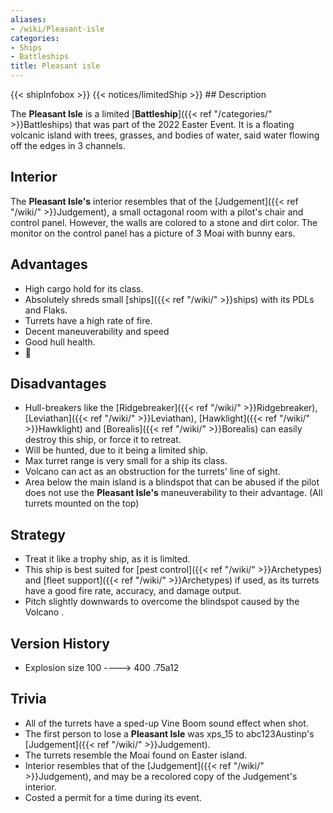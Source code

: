 ```yaml
---
aliases:
- /wiki/Pleasant-isle
categories:
- Ships
- Battleships
title: Pleasant isle
---
```


{{< shipInfobox >}} {{< notices/limitedShip >}} ## Description

The **Pleasant Isle** is a limited [**Battleship**]({{< ref "/categories/" >}}Battleships) that was part of the 2022 Easter Event. It is a floating volcanic island with trees, grasses, and bodies of water, said water flowing off the edges in 3 channels.

## Interior

The **Pleasant Isle's** interior resembles that of the [Judgement]({{< ref "/wiki/" >}}Judgement), a small octagonal room with a pilot's chair and control panel. However, the walls are colored to a stone and dirt color. The monitor on the control panel has a picture of 3 Moai with bunny ears.

## Advantages

- High cargo hold for its class.
- Absolutely shreds small [ships]({{< ref "/wiki/" >}}ships) with its PDLs and Flaks.
- Turrets have a high rate of fire.
- Decent maneuverability and speed
- Good hull health.
- 🗿

## Disadvantages

- Hull-breakers like the [Ridgebreaker]({{< ref "/wiki/" >}}Ridgebreaker), [Leviathan]({{< ref "/wiki/" >}}Leviathan), [Hawklight]({{< ref "/wiki/" >}}Hawklight) and [Borealis]({{< ref "/wiki/" >}}Borealis) can easily destroy this ship, or force it to retreat.
- Will be hunted, due to it being a limited ship.
- Max turret range is very small for a ship its class.
- Volcano can act as an obstruction for the turrets' line of sight.
- Area below the main island is a blindspot that can be abused if the pilot does not use the **Pleasant Isle's** maneuverability to their advantage. (All turrets mounted on the top)

## Strategy

- Treat it like a trophy ship, as it is limited.
- This ship is best suited for [pest control]({{< ref "/wiki/" >}}Archetypes) and [fleet support]({{< ref "/wiki/" >}}Archetypes) if used, as its turrets have a good fire rate, accuracy, and damage output.
- Pitch slightly downwards to overcome the blindspot caused by the Volcano .

## Version History 

- Explosion size 100 ----> 400 .75a12

## Trivia

- All of the turrets have a sped-up Vine Boom sound effect when shot.
- The first person to lose a **Pleasant Isle** was xps_15 to abc123Austinp's [Judgement]({{< ref "/wiki/" >}}Judgement).
- The turrets resemble the Moai found on Easter island.
- Interior resembles that of the [Judgement]({{< ref "/wiki/" >}}Judgement), and may be a recolored copy of the Judgement's interior.
- Costed a permit for a time during its event.